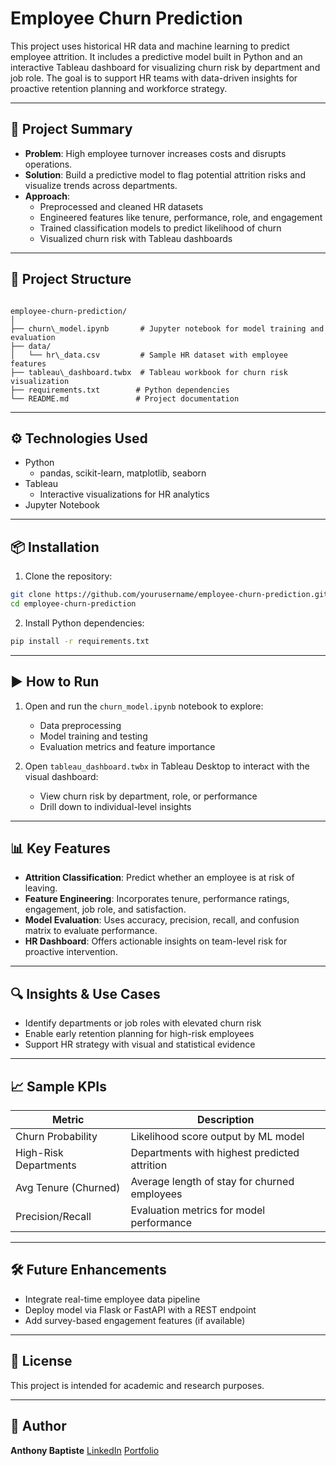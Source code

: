 
# Employee Churn Prediction

This project uses historical HR data and machine learning to predict employee attrition. It includes a predictive model built in Python and an interactive Tableau dashboard for visualizing churn risk by department and job role. The goal is to support HR teams with data-driven insights for proactive retention planning and workforce strategy.

---

## 🧠 Project Summary

- **Problem**: High employee turnover increases costs and disrupts operations.
- **Solution**: Build a predictive model to flag potential attrition risks and visualize trends across departments.
- **Approach**:
  - Preprocessed and cleaned HR datasets
  - Engineered features like tenure, performance, role, and engagement
  - Trained classification models to predict likelihood of churn
  - Visualized churn risk with Tableau dashboards

---

## 📁 Project Structure

```

employee-churn-prediction/
│
├── churn\_model.ipynb       # Jupyter notebook for model training and evaluation
├── data/
│   └── hr\_data.csv         # Sample HR dataset with employee features
├── tableau\_dashboard.twbx  # Tableau workbook for churn risk visualization
├── requirements.txt        # Python dependencies
└── README.md               # Project documentation

````

---

## ⚙️ Technologies Used

- Python
  - pandas, scikit-learn, matplotlib, seaborn
- Tableau
  - Interactive visualizations for HR analytics
- Jupyter Notebook

---

## 📦 Installation

1. Clone the repository:

```bash
git clone https://github.com/yourusername/employee-churn-prediction.git
cd employee-churn-prediction
````

2. Install Python dependencies:

```bash
pip install -r requirements.txt
```

---

## ▶️ How to Run

1. Open and run the `churn_model.ipynb` notebook to explore:

   * Data preprocessing
   * Model training and testing
   * Evaluation metrics and feature importance

2. Open `tableau_dashboard.twbx` in Tableau Desktop to interact with the visual dashboard:

   * View churn risk by department, role, or performance
   * Drill down to individual-level insights

---

## 📊 Key Features

* **Attrition Classification**: Predict whether an employee is at risk of leaving.
* **Feature Engineering**: Incorporates tenure, performance ratings, engagement, job role, and satisfaction.
* **Model Evaluation**: Uses accuracy, precision, recall, and confusion matrix to evaluate performance.
* **HR Dashboard**: Offers actionable insights on team-level risk for proactive intervention.

---

## 🔍 Insights & Use Cases

* Identify departments or job roles with elevated churn risk
* Enable early retention planning for high-risk employees
* Support HR strategy with visual and statistical evidence

---

## 📈 Sample KPIs

| Metric                | Description                                  |
| --------------------- | -------------------------------------------- |
| Churn Probability     | Likelihood score output by ML model          |
| High-Risk Departments | Departments with highest predicted attrition |
| Avg Tenure (Churned)  | Average length of stay for churned employees |
| Precision/Recall      | Evaluation metrics for model performance     |

---

## 🛠️ Future Enhancements

* Integrate real-time employee data pipeline
* Deploy model via Flask or FastAPI with a REST endpoint
* Add survey-based engagement features (if available)

---

## 📄 License

This project is intended for academic and research purposes.

---

## 👤 Author

**Anthony Baptiste**
[LinkedIn](https://www.linkedin.com/in/anthony-baptiste00)
[Portfolio](https://antbap23.github.io/portfolio)


